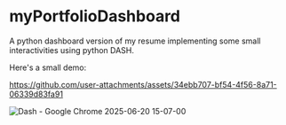 # myPortfolioDashboard

A  python dashboard version of my resume implementing some small interactivities using python DASH.

Here's a small demo:

https://github.com/user-attachments/assets/34ebb707-bf54-4f56-8a71-06339d83fa91

![Dash - Google Chrome 2025-06-20 15-07-00](https://github.com/user-attachments/assets/85cb3617-5938-4c0d-a926-13c32fc9707c)



